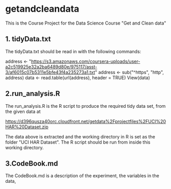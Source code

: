 # getandcleandata
This is the Course Project for the Data Science Course "Get and Clean data"

## 1. tidyData.txt
The tidyData.txt should be read in with the following commands:

address <- "https://s3.amazonaws.com/coursera-uploads/user-a2c519925e32a2ba6489d80e/975117/asst-3/af6015c07b5311e5bfe43f4a235273a1.txt"
address <- sub("^https", "http", address)
data <- read.table(url(address), header = TRUE) 
View(data)

## 2.run_analysis.R

The run_analysis.R is the R script to produce the required tidy data set, from the given data at 

https://d396qusza40orc.cloudfront.net/getdata%2Fprojectfiles%2FUCI%20HAR%20Dataset.zip 

The data above is extracted and the working directory in R is set as the folder "UCI HAR Dataset". The R script should be run from inside this working directory.

## 3.CodeBook.md

The CodeBook.md is a description of the experiment, the variables in the data, 
